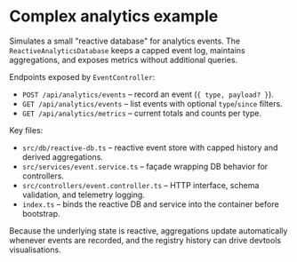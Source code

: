 # Complex analytics example

Simulates a small "reactive database" for analytics events. The `ReactiveAnalyticsDatabase` keeps a capped event log, maintains aggregations, and exposes metrics without additional queries.

Endpoints exposed by `EventController`:

- `POST /api/analytics/events` – record an event (`{ type, payload? }`).
- `GET /api/analytics/events` – list events with optional `type`/`since` filters.
- `GET /api/analytics/metrics` – current totals and counts per type.

Key files:

- `src/db/reactive-db.ts` – reactive event store with capped history and derived aggregations.
- `src/services/event.service.ts` – façade wrapping DB behavior for controllers.
- `src/controllers/event.controller.ts` – HTTP interface, schema validation, and telemetry logging.
- `index.ts` – binds the reactive DB and service into the container before bootstrap.

Because the underlying state is reactive, aggregations update automatically whenever events are recorded, and the registry history can drive devtools visualisations.
